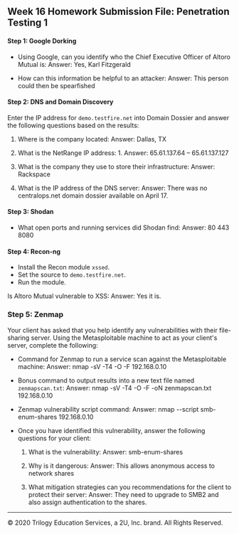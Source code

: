 ## Week 16 Homework Submission File: Penetration Testing 1

#### Step 1: Google Dorking


- Using Google, can you identify who the Chief Executive Officer of Altoro Mutual is:
   Answer: Yes, Karl Fitzgerald

- How can this information be helpful to an attacker:
 Answer: This person could then be spearfished


#### Step 2: DNS and Domain Discovery

Enter the IP address for `demo.testfire.net` into Domain Dossier and answer the following questions based on the results:

  1. Where is the company located:
 Answer: Dallas, TX  

  2. What is the NetRange IP address: 1.
 Answer: 65.61.137.64 – 65.61.137.127

  3. What is the company they use to store their infrastructure:
 Answer: Rackspace

  4. What is the IP address of the DNS server:
 Answer: There was no centralops.net domain dossier available on April 17.
     

#### Step 3: Shodan

- What open ports and running services did Shodan find:
  Answer:  80 443 8080

#### Step 4: Recon-ng

- Install the Recon module `xssed`. 
- Set the source to `demo.testfire.net`. 
- Run the module. 

Is Altoro Mutual vulnerable to XSS: 
  Answer: Yes it is. 

### Step 5: Zenmap

Your client has asked that you help identify any vulnerabilities with their file-sharing server. Using the Metasploitable machine to act as your client's server, complete the following:

- Command for Zenmap to run a service scan against the Metasploitable machine: 
 Answer: nmap -sV -T4 -O -F 192.168.0.10
 
- Bonus command to output results into a new text file named `zenmapscan.txt`:
 Answer: nmap -sV -T4 -O -F -oN zenmapscan.txt 192.168.0.10

- Zenmap vulnerability script command: 
 Answer: nmap --script smb-enum-shares 192.168.0.10
- Once you have identified this vulnerability, answer the following questions for your client:
  1. What is the vulnerability: 
 Answer: smb-enum-shares

  2. Why is it dangerous:
 Answer: This allows anonymous access to network shares

  3. What mitigation strategies can you recommendations for the client to protect their server:
 Answer: They need to upgrade to SMB2 and also assign authentication to the shares.

---
© 2020 Trilogy Education Services, a 2U, Inc. brand. All Rights Reserved.  

